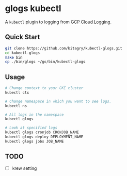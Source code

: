 # glogs kubectl

A `kubectl` plugin to logging from [GCP Cloud Logging](https://cloud.google.com/logging).

## Quick Start

```bash
git clone https://github.com/kitagry/kubectl-glogs.git
cd kubectl-glogs
make bin
cp ./bin/glogs ~/go/bin/kubectl-glogs
```

## Usage

```bash
# Change context to your GKE cluster
kubectl ctx

# Change namespace in which you want to see logs.
kubectl ns

# All logs in the namespace
kubectl glogs

# Look at specified logs
kubectl glogs cronjob CRONJOB_NAME
kubectl glogs deploy DEPLOYMENT_NAME
kubectl glogs jobs JOB_NAME
```

## TODO

- [ ] krew setting
